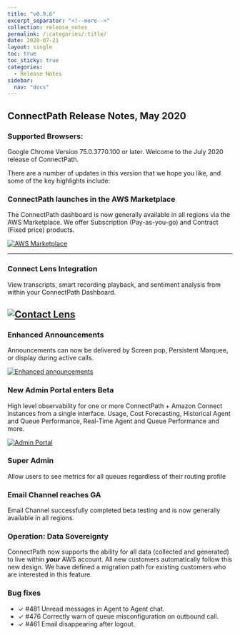 ```yaml
---
title: "v0.9.6"
excerpt_separator: "<!--more-->"
collection: release_notes
permalink: /:categories/:title/
date: 2020-07-21
layout: single
toc: true
toc_sticky: true
categories:
  - Release Notes
sidebar:
  nav: "docs"
---
```


## ConnectPath Release Notes, May 2020

### Supported Browsers: 

Google Chrome Version 75.0.3770.100 or later. Welcome to the July 2020 release of ConnectPath. 

There are a number of updates in this version that we hope you like, and some of the key highlights include: 

### ConnectPath launches in the AWS Marketplace

The ConnectPath dashboard is now generally available in all regions via the AWS Marketplace. We offer Subscription (Pay-as-you-go) and Contract (Fixed price) products.


[![AWS Marketplace](/assets/images/marketplace.jpg)](/assets/images/marketplace.jpg)

----

### Connect Lens Integration

View transcripts, smart recording playback, and sentiment analysis from within your ConnectPath Dashboard.

[![Contact Lens](/assets/images/contact-lens.jpg)](/assets/images/contact-lens.jpg)
----

### Enhanced Announcements

Announcements can now be delivered by Screen pop, Persistent Marquee, or display during active calls.

[![Enhanced announcements](/assets/images/enhanced.jpg)](/assets/images/enhanced.jpg)

### New Admin Portal enters Beta

High level observability for one or more ConnectPath + Amazon Connect instances from a single interface. Usage, Cost
Forecasting, Historical Agent and Queue Performance, Real-Time Agent and Queue Performance and more.

[![Admin Portal](/assets/images/admin-portal.jpg)](/assets/images/admin-portal.jpg)

### Super Admin

Allow users to see metrics for all queues regardless of their routing profile

### Email Channel reaches GA

Email Channel successfully completed beta testing and is now generally available in all regions.

### Operation: Data Sovereignty

ConnectPath now supports the ability for all data (collected and generated) to live within ***your*** AWS account. All new customers
automatically follow this new design. We have defined a migration path for existing customers who are interested in this feature.

### Bug fixes

- ✓ #481 Unread messages in Agent to Agent chat. 
- ✓ #476 Correctly warn of queue misconfiguration on outbound call. 
- ✓ #461 Email disappearing after logout. 
